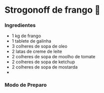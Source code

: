 # Strogonoff de frango :chicken: 

### **Ingredientes**

- 1 kg de frango
- 1 tablete de galinha
- 3 colheres de sopa de oleo
- 2 latas de creme de leite
- 2 colheres de sopa de moolho de tomate
- 2 colheres de sopa de ketchup
- 2 colheres de sopa de mostarda
- ​



### **Modo de Preparo**

